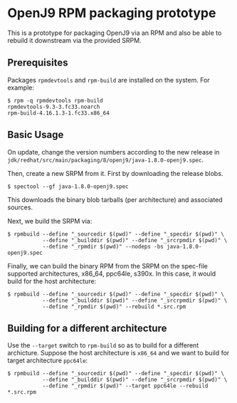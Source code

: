 # OpenJ9 RPM packaging prototype

This is a prototype for packaging OpenJ9 via an RPM
and also be able to rebuild it downstream via the provided
SRPM.

## Prerequisites

Packages `rpmdevtools` and `rpm-build` are installed on the
system. For example:

```
$ rpm -q rpmdevtools rpm-build
rpmdevtools-9.3-3.fc33.noarch
rpm-build-4.16.1.3-1.fc33.x86_64
```

## Basic Usage

On update, change the version numbers according to the new release
in `jdk/redhat/src/main/packaging/8/openj9/java-1.8.0-openj9.spec`.

Then, create a new SRPM from it. First by downloading the release
blobs.

```
$ spectool --gf java-1.8.0-openj9.spec
```

This downloads the binary blob tarballs (per architecture) and
associated sources.

Next, we build the SRPM via:

```
$ rpmbuild --define "_sourcedir $(pwd)" --define "_specdir $(pwd)" \
           --define "_builddir $(pwd)" --define "_srcrpmdir $(pwd)" \
           --define "_rpmdir $(pwd)" --nodeps -bs java-1.8.0-openj9.spec
```

Finally, we can build the binary RPM from the SRPM on the spec-file
supported architectures, x86_64, ppc64le, s390x. In this case, it would
build for the host architecture:

```
$ rpmbuild --define "_sourcedir $(pwd)" --define "_specdir $(pwd)" \
           --define "_builddir $(pwd)" --define "_srcrpmdir $(pwd)" \
           --define "_rpmdir $(pwd)" --rebuild *.src.rpm
```

## Building for a different architecture

Use the `--target` switch to `rpm-build` so as to build for a different
archicture. Suppose the host architecture is `x86_64` and we want to build
for target architecture `ppc64le`:

```
$ rpmbuild --define "_sourcedir $(pwd)" --define "_specdir $(pwd)" \
           --define "_builddir $(pwd)" --define "_srcrpmdir $(pwd)" \
           --define "_rpmdir $(pwd)" --target ppc64le --rebuild *.src.rpm
```
